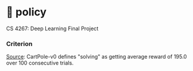 # 📜 policy

CS 4267: Deep Learning Final Project

### Criterion

[Source](https://github.com/openai/gym/wiki/Leaderboard#CartPole-v0): CartPole-v0 defines "solving" as getting average reward of 195.0 over 100 consecutive trials.
